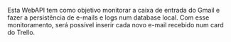 Esta WebAPI tem como objetivo monitorar a caixa de entrada do Gmail e fazer a persistência de e-mails e logs num database local.
Com esse monitoramento, será possível inserir cada novo e-mail recebido num card do Trello.
